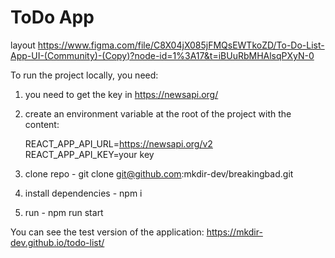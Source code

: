 # ToDo App

layout https://www.figma.com/file/C8X04jX085jFMQsEWTkoZD/To-Do-List-App-UI-(Community)-(Copy)?node-id=1%3A17&t=iBUuRbMHAlsqPXyN-0

To run the project locally, you need:

1. you need to get the key in https://newsapi.org/
2. create an environment variable at the root of the project with the content:

   REACT_APP_API_URL=https://newsapi.org/v2
   REACT_APP_API_KEY=your key

3. clone repo - git clone git@github.com:mkdir-dev/breakingbad.git
4. install dependencies - npm i
5. run - npm run start

You can see the test version of the application:
https://mkdir-dev.github.io/todo-list/
